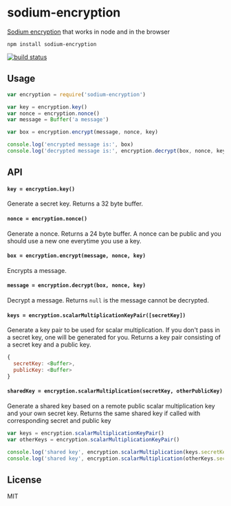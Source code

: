 # sodium-encryption

[Sodium encryption](https://github.com/paixaop/node-sodium) that works in node and in the browser

```
npm install sodium-encryption
```

[![build status](http://img.shields.io/travis/mafintosh/sodium-encryption.svg?style=flat)](http://travis-ci.org/mafintosh/sodium-encryption)

## Usage

``` js
var encryption = require('sodium-encryption')

var key = encryption.key()
var nonce = encryption.nonce()
var message = Buffer('a message')

var box = encryption.encrypt(message, nonce, key)

console.log('encrypted message is:', box)
console.log('decrypted message is:', encryption.decrypt(box, nonce, key))
```

## API

#### `key = encryption.key()`

Generate a secret key. Returns a 32 byte buffer.

#### `nonce = encryption.nonce()`

Generate a nonce. Returns a 24 byte buffer.
A nonce can be public and you should use a new one everytime you use a key.

#### `box = encryption.encrypt(message, nonce, key)`

Encrypts a message.

#### `message = encryption.decrypt(box, nonce, key)`

Decrypt a message. Returns `null` is the message cannot be decrypted.

#### `keys = encryption.scalarMultiplicationKeyPair([secretKey])`

Generate a key pair to be used for scalar multiplication. If you don't pass in a secret key, one will be generated for you.
Returns a key pair consisting of a secret key and a public key.

``` js
{
  secretKey: <Buffer>,
  publicKey: <Buffer>
}
```

#### `sharedKey = encryption.scalarMultiplication(secretKey, otherPublicKey)`

Generate a shared key based on a remote public scalar multiplication key and your own secret key.
Returns the same shared key if called with corresponding secret and public key

``` js
var keys = encryption.scalarMultiplicationKeyPair()
var otherKeys = encryption.scalarMultiplicationKeyPair()

console.log('shared key', encryption.scalarMultiplication(keys.secretKey, otherKeys.publicKey))
console.log('shared key', encryption.scalarMultiplication(otherKeys.secretKey, keys.publicKey))
```

## License

MIT
